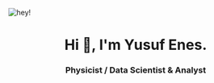 
![hey!](https://uploads4.wikiart.org/images/claude-monet/regatta-at-argenteuil.jpg)

<h1 align="center">Hi 👋, I'm Yusuf Enes.</h1>
<h3 align="center">Physicist / Data Scientist & Analyst </h3>


<!--
**yusufeneskorkmaz/yusufeneskorkmaz** is a ✨ _special_ ✨ repository because its `README.md` (this file) appears on your GitHub profile.

Here are some ideas to get you started:

- 🔭 I’m currently working on ...
- 🌱 I’m currently learning ...
- 👯 I’m looking to collaborate on ...
- 🤔 I’m looking for help with ...
- 💬 Ask me about ...
- 📫 How to reach me: ...
- 😄 Pronouns: ...
- ⚡ Fun fact: ...
-->
